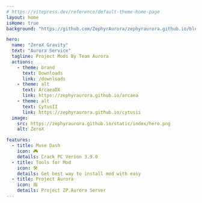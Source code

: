 ```yaml
---
# https://vitepress.dev/reference/default-theme-home-page
layout: home
isHome: true
background: "https://github.com/ZephyrAurora/zephyraurora.github.io/blob/main/static/index/cytusii.jpg?raw=true"

hero:
  name: "ZeroX Gravity"
  text: "Aurora Service"
  tagline: Project Mods By Team Aurora
  actions:
    - theme: brand
      text: Downloads
      link: /downloads
    - theme: alt
      text: ArcaeaDX
      link: https://zephyraurora.github.io/arcaea
    - theme: alt
      text: CytusII
      link: https://zephyraurora.github.io/cytusii
  image:
    src: https://zephyraurora.github.io/static/index/hero.png
    alt: ZeroX

features:
  - title: Muse Dash
    icon: 🎮
    details: Crack PC Verion 3.9.0
  - title: Tools for Mod
    icon: 🛠️
    details: Get best way to install mod with easy
  - title: Project Aurora
    icon: 🈯
    details: Project ZP.Aurora Server
---
```

